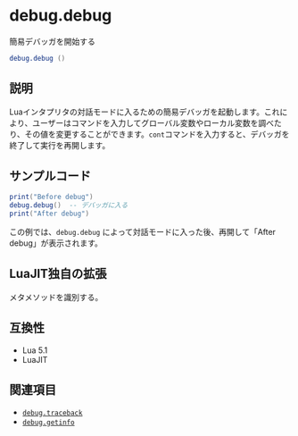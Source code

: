 # debug.debug

簡易デバッガを開始する

```lua
debug.debug ()
```

## 説明

Luaインタプリタの対話モードに入るための簡易デバッガを起動します。これにより、ユーザーはコマンドを入力してグローバル変数やローカル変数を調べたり、その値を変更することができます。`cont`コマンドを入力すると、デバッガを終了して実行を再開します。

## サンプルコード

```lua
print("Before debug")
debug.debug()  -- デバッガに入る
print("After debug")
```

この例では、`debug.debug` によって対話モードに入った後、再開して「After debug」が表示されます。

## LuaJIT独自の拡張

メタメソッドを識別する。

## 互換性

- Lua 5.1
- LuaJIT

## 関連項目

- [`debug.traceback`](traceback.md)
- [`debug.getinfo`](getinfo.md)